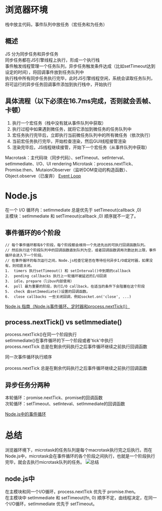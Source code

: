 # 浏览器环境
栈中放主代码，事件队列中放任务（宏任务和为任务）
##  概述
JS 分为同步任务和异步任务<br>
同步任务都在JS引擎线程上执行，形成一个执行栈<br>
事件触发线程管理一个任务队列，异步任务触发条件达成（比如setTimeout达到设定的时间），将回调事件放到任务队列中<br>
执行栈中所有同步任务执行完毕，此时JS引擎线程空闲，系统会读取任务队列，将可运行的异步任务回调事件添加到执行栈中，开始执行<br>
##  具体流程（以下必须在16.7ms完成，否则就会丢帧、卡顿）
1.  执行一个宏任务（栈中没有就从事件队列中获取）
2.  执行过程中如果遇到微任务，就将它添加到微任务的任务队列中
3.  宏任务执行完毕后，立即执行当前微任务队列中的所有微任务（依次执行）
4.  当前宏任务执行完毕，开始检查渲染，然后GUI线程接管渲染
5.  渲染完毕后，JS线程继续接管，开始下一个宏任务（从事件队列中获取）

   
Macrotask：主代码块（同步代码）、setTimeout、setInterval、setImmediate、I/O、UI rendering
Microtask：process.nextTick、Promise.then、MutaionObserver（监听DOM变动的构造函数）、Object.observe（已废弃）
[Event Loop](https://juejin.im/post/5d5b4c2df265da03dd3d73e5#heading-10)
# Node.js
在一个 I/O 循环内：setImmediate 总是优先于 setTimeout(callback ,0)<br>
主模块：setImmediate 和 setTimeout(callback ,0) 顺序就不一定了。
##  事件循环的6个阶段
```
// 每个事件循环都有6个阶段，每个阶段都会维持一个先进先出的可执行回调函数队列。
// 然后执行这个阶段队列中的回调函数直到队列为空，或者回调函数调用次数达到上限，事件循环会进入下一个阶段。
// 在事件循环的每次运行之间，Node.js检查它是否在等待任何异步I/O或定时器，如果没有，则彻底关闭。
1.  timers 执行setTimeout() 和 setInterval()中到期的callback
2.  pending callbacks 执行上一轮循环被延迟的I/O回调
3.  idle，prepare（libuv内部使用）
4.  poll 最为重要的阶段，执行I/O callback，在适当的条件下会阻塞在这个阶段
5.  check 由setImmediate()设置的回调函数。
6.  close callbacks 一些关闭回调，例如socket.on('close', ...)
```
[Node.js 指南（Node.js事件循环、定时器和process.nextTick()）](https://segmentfault.com/a/1190000017017364)
##  process.nextTick() vs setImmediate()
process.nextTick()在同一个阶段执行<br>
setImmediate()在事件循环的下一个阶段或者'tick'中执行<br>
process.nextTick 总是在剩余代码执行之后事件循环继续之前执行回调函数<br>

同一次事件循环执行顺序<br>
<br>
process.nextTick 总是在剩余代码执行之后事件循环继续之前执行回调函数<br>
##  异步任务分两种
本轮循环：promise.nextTick、promise的回调函数<br>
次轮循环：setTimeout、setInteval、setImmediate的回调函数<br>

[Node.js中的事件循环](https://www.jianshu.com/p/8cab6821bab7)

# 总结
浏览器环境下，microtask的任务队列是每个macrotask执行完之后执行。而在Node.js中，microtask会在事件循环的各个阶段之间执行，也就是一个阶段执行完毕，就会去执行microtask队列的任务。
![总结](https://mmbiz.qpic.cn/mmbiz_png/udZl15qqib0NPJYm99fCKh9SUq52nkiaF0dJGpnkpzqNaXj4krqPUGvYkNprEJbBiaeh9kfibQZApez565l1gocXPA/640?wx_fmt=png&tp=webp&wxfrom=5&wx_lazy=1&wx_co=1)
##  node.js中
在主模块和同一个I/O循环，process.nextTick 优先于 promise.then。<br>
在主模块中 setImmediate 和 setTimeout(fn, 0) 顺序不定，由线程决定，在同一个I/O循环，setImmediate 优先于 setTimeout。



